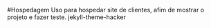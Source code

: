 #Hospedagem
Uso para hospedar site de clientes, afim de mostrar o projeto e fazer teste. 
<theme>jekyll-theme-hacker</theme>
